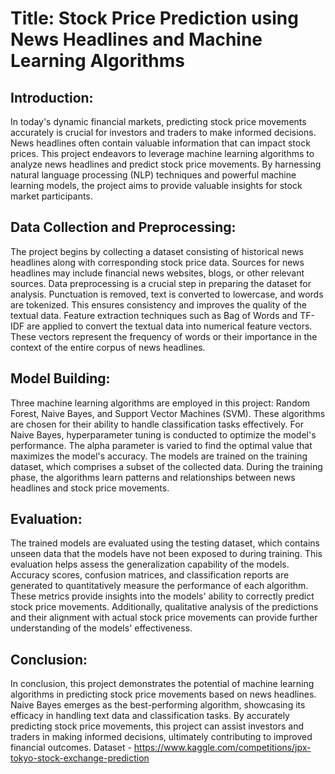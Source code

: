 # Title: Stock Price Prediction using News Headlines and Machine Learning Algorithms

## Introduction:
In today's dynamic financial markets, predicting stock price movements accurately is crucial for investors and traders to make informed decisions. News headlines often contain valuable information that can impact stock prices. This project endeavors to leverage machine learning algorithms to analyze news headlines and predict stock price movements. By harnessing natural language processing (NLP) techniques and powerful machine learning models, the project aims to provide valuable insights for stock market participants.

## Data Collection and Preprocessing:

The project begins by collecting a dataset consisting of historical news headlines along with corresponding stock price data. Sources for news headlines may include financial news websites, blogs, or other relevant sources.
Data preprocessing is a crucial step in preparing the dataset for analysis. Punctuation is removed, text is converted to lowercase, and words are tokenized. This ensures consistency and improves the quality of the textual data.
Feature extraction techniques such as Bag of Words and TF-IDF are applied to convert the textual data into numerical feature vectors. These vectors represent the frequency of words or their importance in the context of the entire corpus of news headlines.

## Model Building:

Three machine learning algorithms are employed in this project: Random Forest, Naive Bayes, and Support Vector Machines (SVM). These algorithms are chosen for their ability to handle classification tasks effectively.
For Naive Bayes, hyperparameter tuning is conducted to optimize the model's performance. The alpha parameter is varied to find the optimal value that maximizes the model's accuracy.
The models are trained on the training dataset, which comprises a subset of the collected data. During the training phase, the algorithms learn patterns and relationships between news headlines and stock price movements.

## Evaluation:

The trained models are evaluated using the testing dataset, which contains unseen data that the models have not been exposed to during training. This evaluation helps assess the generalization capability of the models.
Accuracy scores, confusion matrices, and classification reports are generated to quantitatively measure the performance of each algorithm. These metrics provide insights into the models' ability to correctly predict stock price movements.
Additionally, qualitative analysis of the predictions and their alignment with actual stock price movements can provide further understanding of the models' effectiveness.

## Conclusion:

In conclusion, this project demonstrates the potential of machine learning algorithms in predicting stock price movements based on news headlines.
Naive Bayes emerges as the best-performing algorithm, showcasing its efficacy in handling text data and classification tasks.
By accurately predicting stock price movements, this project can assist investors and traders in making informed decisions, ultimately contributing to improved financial outcomes.
Dataset - https://www.kaggle.com/competitions/jpx-tokyo-stock-exchange-prediction


